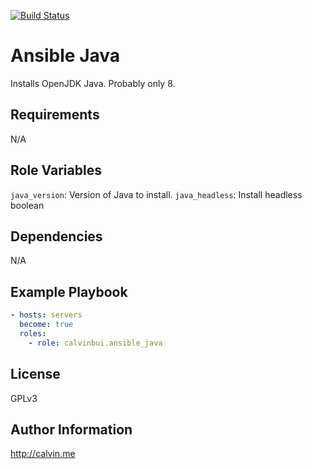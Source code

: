 [![Build Status](https://travis-ci.com/calvinbui/ansible-java.svg?branch=master)](https://travis-ci.com/calvinbui/ansible-java)

# Ansible Java

Installs OpenJDK Java. Probably only 8.

##  Requirements

N/A

## Role Variables

`java_version`: Version of Java to install.
`java_headless`: Install headless boolean

## Dependencies

N/A

## Example Playbook

```yaml
- hosts: servers
  become: true
  roles:
    - role: calvinbui.ansible_java
```

## License

GPLv3

## Author Information

http://calvin.me
